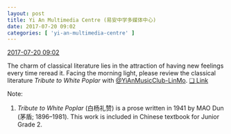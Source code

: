 ```yaml
---
layout: post
title: Yi An Multimedia Centre (易安中学多媒体中心)
date: 2017-07-20 09:02
categories: [ 'yi-an-multimedia-centre' ]
---
```


<div class="weibo-info">
  <a href="http://weibo.com/6196825252/FddKK6mPA">2017-07-20 09:02</a>
</div>

The charm of classical literature lies in the attraction of having new feelings every time reread it. Facing the morning light, please review the classical literature *Tribute to White Poplar* with [@YiAnMusicClub-LinMo](http://weibo.com/u/6108312042). [❏ Link](http://m.ximalaya.com/78339006/sound/44474684)

<!-- more -->

Note:
1. *Tribute to White Poplar* (白杨礼赞) is a prose written in 1941 by MAO Dun (茅盾; 1896–1981). This work is included in Chinese textbook for Junior Grade 2.
